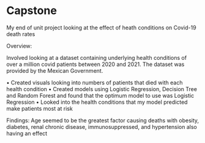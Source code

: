# Capstone
My end of unit project looking at the effect of heath conditions on Covid-19 death rates

Overview:

Involved looking at a dataset containing underlying health conditions of over a million covid patients between 2020 and 2021.
The dataset was provided by the Mexican Government.

•	Created visuals looking into numbers of patients that died with each health condition
•	Created models using Logistic Regression, Decision Tree and Random Forest and found that the optimum model to use was Logistic Regression
•	Looked into the health conditions that my model predicted make patients most at risk

Findings: Age seemed to be the greatest factor causing deaths with obesity, diabetes, renal chronic disease, immunosuppressed, and hypertension also having an effect
